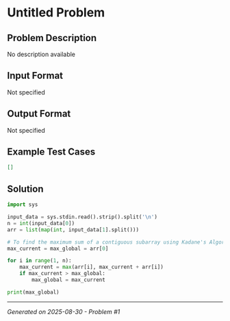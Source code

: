 # Untitled Problem

## Problem Description
No description available

## Input Format
Not specified

## Output Format
Not specified

## Example Test Cases
```json
[]
```

## Solution
```python
import sys

input_data = sys.stdin.read().strip().split('\n')
n = int(input_data[0])
arr = list(map(int, input_data[1].split()))

# To find the maximum sum of a contiguous subarray using Kadane's Algorithm
max_current = max_global = arr[0]

for i in range(1, n):
    max_current = max(arr[i], max_current + arr[i])
    if max_current > max_global:
        max_global = max_current

print(max_global)
```

---
*Generated on 2025-08-30 - Problem #1*